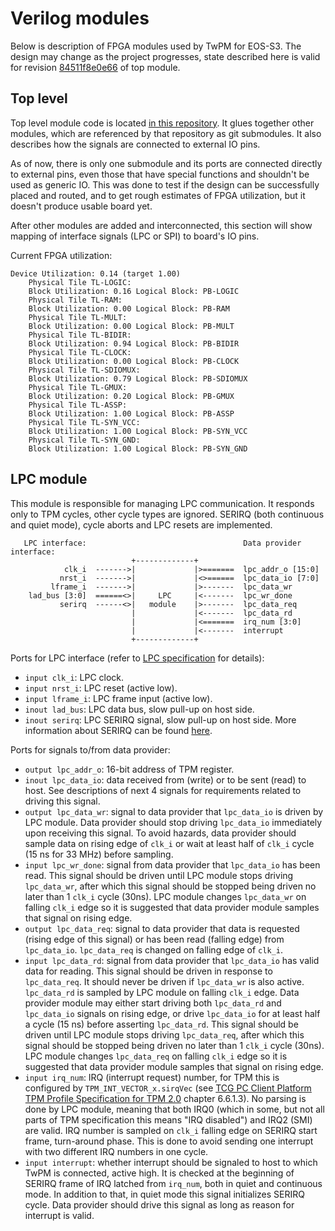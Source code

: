 # Verilog modules

Below is description of FPGA modules used by TwPM for EOS-S3. The design may
change as the project progresses, state described here is valid for revision
[84511f8e0e66](https://github.com/Dasharo/TwPM_toplevel/tree/84511f8e0e6659eb1efbf77b91cb033ed20a1bb8)
of top module.

## Top level

Top level module code is located [in this repository](https://github.com/Dasharo/TwPM_toplevel).
It glues together other modules, which are referenced by that repository as git
submodules. It also describes how the signals are connected to external IO pins.

As of now, there is only one submodule and its ports are connected directly to
external pins, even those that have special functions and shouldn't be used as
generic IO. This was done to test if the design can be successfully placed and
routed, and to get rough estimates of FPGA utilization, but it doesn't produce
usable board yet.

After other modules are added and interconnected, this section will show mapping
of interface signals (LPC or SPI) to board's IO pins.

Current FPGA utilization:

```text
Device Utilization: 0.14 (target 1.00)
	Physical Tile TL-LOGIC:
	Block Utilization: 0.16 Logical Block: PB-LOGIC
	Physical Tile TL-RAM:
	Block Utilization: 0.00 Logical Block: PB-RAM
	Physical Tile TL-MULT:
	Block Utilization: 0.00 Logical Block: PB-MULT
	Physical Tile TL-BIDIR:
	Block Utilization: 0.94 Logical Block: PB-BIDIR
	Physical Tile TL-CLOCK:
	Block Utilization: 0.00 Logical Block: PB-CLOCK
	Physical Tile TL-SDIOMUX:
	Block Utilization: 0.79 Logical Block: PB-SDIOMUX
	Physical Tile TL-GMUX:
	Block Utilization: 0.20 Logical Block: PB-GMUX
	Physical Tile TL-ASSP:
	Block Utilization: 1.00 Logical Block: PB-ASSP
	Physical Tile TL-SYN_VCC:
	Block Utilization: 1.00 Logical Block: PB-SYN_VCC
	Physical Tile TL-SYN_GND:
	Block Utilization: 1.00 Logical Block: PB-SYN_GND
```

## LPC module

This module is responsible for managing LPC communication. It responds only to
TPM cycles, other cycle types are ignored. SERIRQ (both continuous and quiet
mode), cycle aborts and LPC resets are implemented.

```text
   LPC interface:                                   Data provider interface:
                           +-------------+
            clk_i  ------->|             |>=======  lpc_addr_o [15:0]
           nrst_i  ------->|             |<>======  lpc_data_io [7:0]
         lframe_i  ------->|             |>-------  lpc_data_wr
    lad_bus [3:0]  ======<>|     LPC     |<-------  lpc_wr_done
           serirq  ------<>|   module    |>-------  lpc_data_req
                           |             |<-------  lpc_data_rd
                           |             |<=======  irq_num [3:0]
                           |             |<-------  interrupt
                           +-------------+
```

Ports for LPC interface (refer to [LPC specification](https://www.intel.com/content/dam/www/program/design/us/en/documents/low-pin-count-interface-specification.pdf)
for details):

- `input clk_i`: LPC clock.
- `input nrst_i`: LPC reset (active low).
- `input lframe_i`: LPC frame input (active low).
- `inout lad_bus`: LPC data bus, slow pull-up on host side.
- `inout serirq`: LPC SERIRQ signal, slow pull-up on host side. More information
  about SERIRQ can be found [here](https://web.archive.org/web/20150502224201/http://hackipedia.org/Platform/x86/PCI/Serialized%20IRQ%20Support%20for%20PCI%20Systems.doc.pdf).

Ports for signals to/from data provider:

- `output lpc_addr_o`: 16-bit address of TPM register.
- `inout lpc_data_io`: data received from (write) or to be sent (read) to host.
  See descriptions of next 4 signals for requirements related to driving this
  signal.
- `output lpc_data_wr`: signal to data provider that `lpc_data_io` is driven by
  LPC module. Data provider should stop driving `lpc_data_io` immediately upon
  receiving this signal. To avoid hazards, data provider should sample data on
  rising edge of `clk_i` or wait at least half of `clk_i` cycle (15 ns for 33
  MHz) before sampling.
- `input lpc_wr_done`: signal from data provider that `lpc_data_io` has been
  read. This signal should be driven until LPC module stops driving
  `lpc_data_wr`, after which this signal should be stopped being driven no later
  than 1 `clk_i` cycle (30ns). LPC module changes `lpc_data_wr` on falling
  `clk_i` edge so it is suggested that data provider module samples that signal
  on rising edge.
- `output lpc_data_req`: signal to data provider that data is requested (rising
  edge of this signal) or has been read (falling edge) from `lpc_data_io`.
  `lpc_data_req` is changed on falling edge of `clk_i`.
- `input lpc_data_rd`: signal from data provider that `lpc_data_io` has valid
  data for reading. This signal should be driven in response to `lpc_data_req`.
  It should never be driven if `lpc_data_wr` is also active. `lpc_data_rd` is
  sampled by LPC module on falling `clk_i` edge. Data provider module may either
  start driving both `lpc_data_rd` and `lpc_data_io` signals on rising edge, or
  drive `lpc_data_io` for at least half a cycle (15 ns) before asserting
  `lpc_data_rd`. This signal should be driven until LPC module stops driving
  `lpc_data_req`, after which this signal should be stopped being driven no
  later than 1 `clk_i` cycle (30ns). LPC module changes `lpc_data_req` on
  falling `clk_i` edge so it is suggested that data provider module samples that
  signal on rising edge.
- `input irq_num`: IRQ (interrupt request) number, for TPM this is configured by
  `TPM_INT_VECTOR_x.sirqVec` (see [TCG PC Client Platform TPM Profile
  Specification for TPM 2.0](https://trustedcomputinggroup.org/wp-content/uploads/PC-Client-Specific-Platform-TPM-Profile-for-TPM-2p0-v1p05p_r14_pub.pdf)
  chapter 6.6.1.3). No parsing is done by LPC module, meaning that both IRQ0
  (which in some, but not all parts of TPM specification this means "IRQ
  disabled") and IRQ2 (SMI) are valid. IRQ number is sampled on `clk_i` falling
  edge on SERIRQ start frame, turn-around phase. This is done to avoid sending
  one interrupt with two different IRQ numbers in one cycle.
- `input interrupt`: whether interrupt should be signaled to host to which TwPM
  is connected, active high. It is checked at the beginning of SERIRQ frame of
  IRQ latched from `irq_num`, both in quiet and continuous mode. In addition to
  that, in quiet mode this signal initializes SERIRQ cycle. Data provider should
  drive this signal as long as reason for interrupt is valid.
